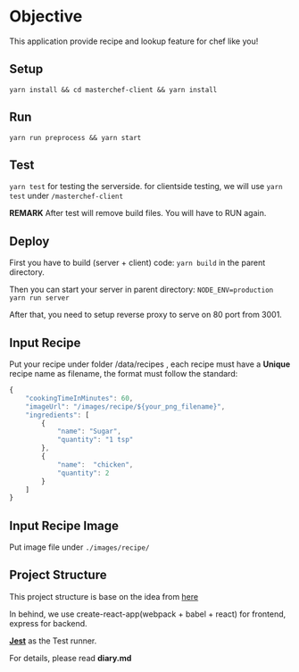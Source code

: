 # Objective

This application provide recipe and lookup feature for chef like you!

## Setup

`yarn install && cd masterchef-client && yarn install`

## Run

`yarn run preprocess && yarn start`

## Test

`yarn test` for testing the serverside.
for clientside testing, we will use `yarn test` under `/masterchef-client`

**REMARK** After test will remove build files. You will have to RUN again.

## Deploy

First you have to build (server + client) code:
`yarn build` in the parent directory.

Then you can start your server in parent directory:
`NODE_ENV=production yarn run server`

After that, you need to setup reverse proxy to serve on 80 port from 3001.


## Input Recipe

Put your recipe under folder /data/recipes , each recipe must have a **Unique** recipe name as filename, the format must follow the standard:
```javascript
{
    "cookingTimeInMinutes": 60,
    "imageUrl": "/images/recipe/${your_png_filename}",
    "ingredients": [
        {
            "name": "Sugar",
            "quantity": "1 tsp"
        },
        {
            "name":  "chicken",
            "quantity": 2
        }
    ]
}
```

## Input Recipe Image

Put image file under `./images/recipe/`

## Project Structure

This project structure is base on the idea from [here](https://www.fullstackreact.com/articles/using-create-react-app-with-a-server/)

In behind, we use create-react-app(webpack + babel + react) for frontend, express for backend.

[**Jest**](https://facebook.github.io/jest/) as the Test runner.

For details, please read **diary.md**


